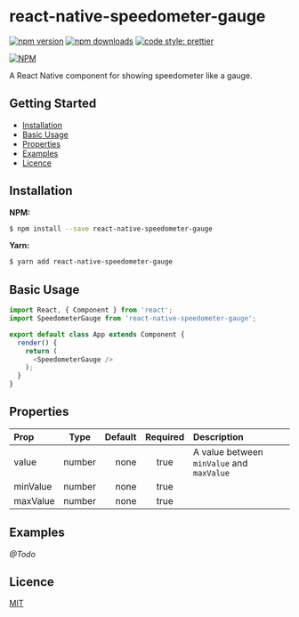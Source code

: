 # react-native-speedometer-gauge

[![npm version](https://badge.fury.io/js/react-native-speedometer-gauge.svg)](https://badge.fury.io/js/react-native-speedometer-gauge)
[![npm downloads](https://img.shields.io/npm/dt/react-native-speedometer-gauge.svg)](https://npm-stat.com/charts.html?package=react-native-speedometer-gauge)
[![code style: prettier](https://img.shields.io/badge/code_style-prettier-ff69b4.svg?style=flat-square)](https://github.com/prettier/prettier)

[![NPM](https://nodei.co/npm/react-native-speedometer-gauge.png)](https://npmjs.org/package/react-native-speedometer-gauge)

A React Native component for showing speedometer like a gauge.

## Getting Started

- [Installation](#installation)
- [Basic Usage](#basic-usage)
- [Properties](#properties)
- [Examples](#examples)
- [Licence](#licence)

## Installation

**NPM:**

```bash
$ npm install --save react-native-speedometer-gauge
```

**Yarn:**

```bash
$ yarn add react-native-speedometer-gauge
```

## Basic Usage

```javascript
import React, { Component } from 'react';
import SpeedometerGauge from 'react-native-speedometer-gauge';

export default class App extends Component {
  render() {
    return (
      <SpeedometerGauge />
    );
  }
}
```

## Properties

| Prop | Type | Default | Required | Description |
| :--- | :------: | ---: | :-------: | :---------- |
| value | number | none | true | A value between `minValue` and `maxValue` |
| minValue | number | none | true | |
| maxValue | number | none | true | |

## Examples

_@Todo_

## Licence

[MIT](LICENSE)
